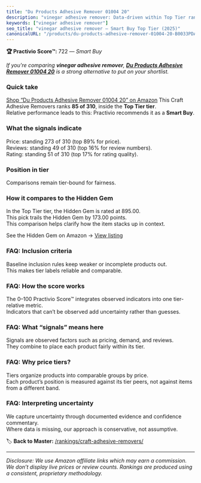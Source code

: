 ```yaml
---
title: "Du Products Adhesive Remover 01004 20"
description: "vinegar adhesive remover: Data-driven within Top Tier ranking using the Practivio Score™. Positioned by quality, value, demand, findability, momentum."
keywords: ["vinegar adhesive remover"]
seo_title: "vinegar adhesive remover — Smart Buy Top Tier (2025)"
canonicalURL: "/products/du-products-adhesive-remover-01004-20-B0033PDA1K/"
---
```


**🏆 Practivio Score™:** 722 — _Smart Buy_


*If you're comparing **vinegar adhesive remover**, **[Du Products Adhesive Remover 01004 20](https://www.amazon.com/dp/B0033PDA1K?tag=practivio-20)** is a strong alternative to put on your shortlist.*
### Quick take
[Shop “Du Products Adhesive Remover 01004 20” on Amazon](https://www.amazon.com/dp/B0033PDA1K?tag=practivio-20)
This Craft Adhesive Removers ranks **85 of 310**, inside the **Top Tier tier**.  
Relative performance leads to this: Practivio recommends it as a **Smart Buy**.

### What the signals indicate
Price: standing 273 of 310 (top 89% for price).  
Reviews: standing 49 of 310 (top 16% for review numbers).  
Rating: standing 51 of 310 (top 17% for rating quality).  

### Position in tier
Comparisons remain tier-bound for fairness.

### How it compares to the Hidden Gem
In the Top Tier tier, the Hidden Gem is rated at 895.00.  
This pick trails the Hidden Gem by 173.00 points.  
This comparison helps clarify how the item stacks up in context.  

See the Hidden Gem on Amazon → [View listing](https://www.amazon.com/dp/B00FJF0O2K?tag=practivio-20)

### FAQ: Inclusion criteria
Baseline inclusion rules keep weaker or incomplete products out.  
This makes tier labels reliable and comparable.

### FAQ: How the score works
The 0–100 Practivio Score™ integrates observed indicators into one tier-relative metric.  
Indicators that can’t be observed add uncertainty rather than guesses.

### FAQ: What “signals” means here
Signals are observed factors such as pricing, demand, and reviews.  
They combine to place each product fairly within its tier.

### FAQ: Why price tiers?
Tiers organize products into comparable groups by price.  
Each product’s position is measured against its tier peers, not against items from a different band.

### FAQ: Interpreting uncertainty
We capture uncertainty through documented evidence and confidence commentary.  
Where data is missing, our approach is conservative, not assumptive.


🏷️ **Back to Master:** [/rankings/craft-adhesive-removers/](/rankings/craft-adhesive-removers/)

---
_Disclosure: We use Amazon affiliate links which may earn a commission. We don’t display live prices or review counts. Rankings are produced using a consistent, proprietary methodology._
